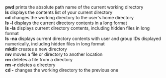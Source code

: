 **pwd** prints the absolute path name of the current working directory<br>
**ls** displays the contents list of your current directory<br>
**cd** changes the working directory to the user's home directory<br>
**ls -l** displays the current directory contents in a long format<br>
**ls -la** displays current directory contents, including hidden files in long format<br>
**ls -na** displays current directory contents with user and group IDs displayed numerically, including hidden files in long format<br>
**mkdir** creates a new directory<br>
**mv** moves a file or directory to another location<br>
**rm** deletes a file from a directory<br>
**rm -r** deletes a directory<br>
**cd -** changes the working directory to the previous one<br>
